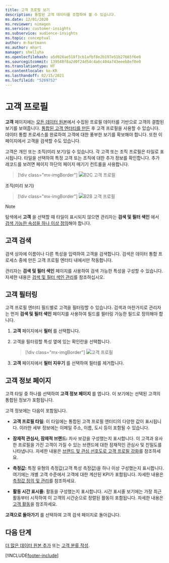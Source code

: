 ```yaml
---
title: 고객 프로필 보기
description: 통합된 고객 데이터를 조합하여 볼 수 있습니다.
ms.date: 12/01/2020
ms.reviewer: nimagen
ms.service: customer-insights
ms.subservice: audience-insights
ms.topic: conceptual
author: m-hartmann
ms.author: mhart
manager: shellyha
ms.openlocfilehash: a5d928ae518f3cb1afbf8e2b197e51b27665f6e0
ms.sourcegitcommit: 139548f8a2d0f24d54c4a6c404a743eeeb8ef8e0
ms.translationtype: HT
ms.contentlocale: ko-KR
ms.lasthandoff: 02/15/2021
ms.locfileid: "5269752"
---
```

# <a name="customer-profiles"></a>고객 프로필

**고객** 페이지에는 [모든 데이터 원본](data-sources.md)에서 수집된 프로필 데이터를 기반으로 고객의 결합된 보기를 보여줍니다. [통합된 고객 엔터티를 만든](data-unification.md) 후 고객 프로필을 사용할 수 있습니다. 데이터 통합 프로세스를 완료하여 고객에 대한 풍부한 보기를 확보해야 합니다. 또한 이 페이지에서 고객을 검색할 수도 있습니다.

고객은 개인 또는 조직(미리 보기)일 수 있습니다. 각 고객 또는 조직 프로필은 타일로 표시됩니다. 타일을 선택하여 특정 고객 또는 조직에 대한 추가 정보를 확인합니다. 추가 레코드를 보려면 페이지 하단의 페이지 매기기 컨트롤을 사용합니다.

> [!div class="mx-imgBorder"] 
> ![B2C 고객 프로필](media/profiles-customers.png "B2C 고객 프로필")

조직(미리 보기)
> [!div class="mx-imgBorder"] 
> ![B2B 고객 프로필](media/profile-customers-b2b.png "B2B 고객 프로필")

> [!NOTE]
> 탐색에서 **고객** 을 선택할 때 타일이 표시되지 않으면 관리자는 **검색 및 필터 색인** 에서 [검색 가능한 속성을 하나 이상 정의](search-filter-index.md)해야 합니다.

## <a name="search-for-customers"></a>고객 검색

검색 상자에 이름이나 다른 특성을 입력하여 고객을 검색합니다. 검색은 데이터 통합 프로세스 중에 만든 고객 프로필 엔터티 내에서만 작동합니다.

관리자는 **검색 및 필터 색인** 페이지를 사용하여 검색 가능한 특성을 구성할 수 있습니다. 자세한 내용은 [검색 및 필터 색인 관리](search-filter-index.md)를 참조하십시오.

## <a name="filter-customers"></a>고객 필터링

고객 프로필 엔터티 필드별로 고객을 필터링할 수 있습니다. 검색과 마찬가지로 관리자는 먼저 **검색 및 필터 색인** 페이지를 사용하여 필드를 필터링 가능한 필드로 정의해야 합니다.

1. **고객** 페이지에서 **필터** 를 선택합니다.

2. 고객을 필터링할 특성 옆에 있는 확인란을 선택합니다.

   > [!div class="mx-imgBorder"] 
   > ![고객 프로필](media/profiles-customers3.png "고객 프로필")

3. **고객** 페이지에서 **필터 지우기** 를 선택하여 필터를 제거합니다.

##  <a name="customer-details-page"></a>고객 정보 페이지

고객 타일 중 하나를 선택하여 **고객 정보 페이지** 를 엽니다. 이 보기에는 선택된 고객의 통합된 정보가 포함됩니다.

고객 정보에는 다음이 포함됩니다.

-   **고객 프로필 타일**: 이 타일에는 통합된 고객 프로필 엔터티의 다양한 값이 표시됩니다. 이러한 세부 정보에는 이메일 주소, 이름, 도시 등이 포함될 수 있습니다. 

-   **잠재적 관심사, 잠재적 브랜드:** 자사 보강을 구성했는지 표시합니다. 이 고객과 유사한 프로필을 가진 고객이 가질 수 있는 브랜드에 대한 잠재적인 관심사 및 친밀도를 나타냅니다. 자세한 내용은 [브랜드 및 관심 선호도로 고객 프로필 강화](enrichment-microsoft-graph.md)를 참조하세요.

-   **측정값:** 특정 유형의 측정값(고객 특성 측정값)을 하나 이상 구성했는지 표시합니다. 여기에는 개별 고객 수준에서 고객에 대한 계산된 KPI가 포함됩니다. 자세한 내용은 [측정값 정의 및 관리](measures.md)를 참조하세요.

-   **활동 시간 표시줄:** 활동을 구성했는지 표시합니다. 시간 표시줄 보기에는 가장 최근 활동부터 시작하여 이 고객의 시간순으로 정렬된 활동이 포함됩니다. 자세한 내용은 [고객 활동](activities.md)을 참조하세요.

**고객으로 돌아가기** 를 선택하여 고객 검색 페이지로 돌아갑니다.

## <a name="next-steps"></a>다음 단계

[더 많은 데이터 원본 추가](data-sources.md) 또는 [고객 분류 작성](segments.md).


[!INCLUDE[footer-include](../includes/footer-banner.md)]